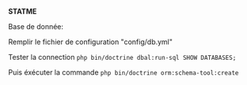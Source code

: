 __STATME__


Base de donnée:

Remplir le fichier de configuration "config/db.yml"

Tester la connection 
`php bin/doctrine dbal:run-sql SHOW DATABASES;`
 
Puis éxécuter la commande
`php bin/doctrine orm:schema-tool:create`

